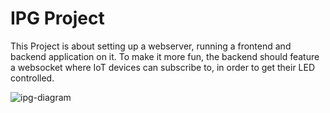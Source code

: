 # IPG Project

This Project is about setting up a webserver, running a frontend and backend application on it.
To make it more fun, the backend should feature a websocket where IoT devices can subscribe to, in order to get their LED controlled.

![ipg-diagram](https://github.com/user-attachments/assets/db6fa7ab-1c87-4c76-8d64-f3c18e837172)
